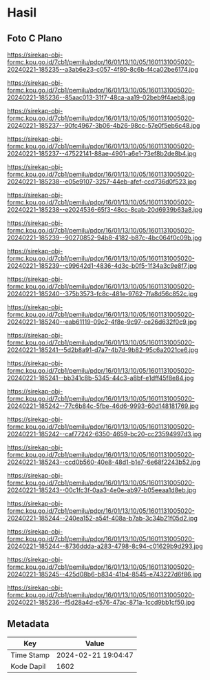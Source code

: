 # Hasil

## Foto C Plano

https://sirekap-obj-formc.kpu.go.id/7cb1/pemilu/pdpr/16/01/13/10/05/1601131005020-20240221-185235--a3ab6e23-c057-4f80-8c6b-f4ca02be6174.jpg

https://sirekap-obj-formc.kpu.go.id/7cb1/pemilu/pdpr/16/01/13/10/05/1601131005020-20240221-185236--85aac013-31f7-48ca-aa19-02beb9f4aeb8.jpg

https://sirekap-obj-formc.kpu.go.id/7cb1/pemilu/pdpr/16/01/13/10/05/1601131005020-20240221-185237--90fc4967-3b06-4b26-98cc-57e0f5eb6c48.jpg

https://sirekap-obj-formc.kpu.go.id/7cb1/pemilu/pdpr/16/01/13/10/05/1601131005020-20240221-185237--47522141-88ae-4901-a6e1-73ef8b2de8b4.jpg

https://sirekap-obj-formc.kpu.go.id/7cb1/pemilu/pdpr/16/01/13/10/05/1601131005020-20240221-185238--e05e9107-3257-44eb-afef-ccd736d0f523.jpg

https://sirekap-obj-formc.kpu.go.id/7cb1/pemilu/pdpr/16/01/13/10/05/1601131005020-20240221-185238--e2024536-65f3-48cc-8cab-20d6939b63a8.jpg

https://sirekap-obj-formc.kpu.go.id/7cb1/pemilu/pdpr/16/01/13/10/05/1601131005020-20240221-185239--90270852-94b8-4182-b87c-4bc064f0c09b.jpg

https://sirekap-obj-formc.kpu.go.id/7cb1/pemilu/pdpr/16/01/13/10/05/1601131005020-20240221-185239--c99642d1-4836-4d3c-b0f5-1f34a3c9e8f7.jpg

https://sirekap-obj-formc.kpu.go.id/7cb1/pemilu/pdpr/16/01/13/10/05/1601131005020-20240221-185240--375b3573-fc8c-481e-9762-7fa8d56c852c.jpg

https://sirekap-obj-formc.kpu.go.id/7cb1/pemilu/pdpr/16/01/13/10/05/1601131005020-20240221-185240--eab61119-09c2-4f8e-9c97-ce26d632f0c9.jpg

https://sirekap-obj-formc.kpu.go.id/7cb1/pemilu/pdpr/16/01/13/10/05/1601131005020-20240221-185241--5d2b8a91-d7a7-4b7d-9b82-95c6a2021ce6.jpg

https://sirekap-obj-formc.kpu.go.id/7cb1/pemilu/pdpr/16/01/13/10/05/1601131005020-20240221-185241--bb341c8b-5345-44c3-a8bf-e1dff45f8e84.jpg

https://sirekap-obj-formc.kpu.go.id/7cb1/pemilu/pdpr/16/01/13/10/05/1601131005020-20240221-185242--77c6b84c-5fbe-46d6-9993-60d148181769.jpg

https://sirekap-obj-formc.kpu.go.id/7cb1/pemilu/pdpr/16/01/13/10/05/1601131005020-20240221-185242--caf77242-6350-4659-bc20-cc23594997d3.jpg

https://sirekap-obj-formc.kpu.go.id/7cb1/pemilu/pdpr/16/01/13/10/05/1601131005020-20240221-185243--ccd0b560-40e8-48d1-b1e7-6e68f2243b52.jpg

https://sirekap-obj-formc.kpu.go.id/7cb1/pemilu/pdpr/16/01/13/10/05/1601131005020-20240221-185243--00c1fc3f-0aa3-4e0e-ab97-b05eeaa1d8eb.jpg

https://sirekap-obj-formc.kpu.go.id/7cb1/pemilu/pdpr/16/01/13/10/05/1601131005020-20240221-185244--240ea152-a54f-408a-b7ab-3c34b21f05d2.jpg

https://sirekap-obj-formc.kpu.go.id/7cb1/pemilu/pdpr/16/01/13/10/05/1601131005020-20240221-185244--8736ddda-a283-4798-8c94-c01629b9d293.jpg

https://sirekap-obj-formc.kpu.go.id/7cb1/pemilu/pdpr/16/01/13/10/05/1601131005020-20240221-185245--425d08b6-b834-41b4-8545-e743227d6f86.jpg

https://sirekap-obj-formc.kpu.go.id/7cb1/pemilu/pdpr/16/01/13/10/05/1601131005020-20240221-185236--f5d28a4d-e576-47ac-871a-1ccd9bb1cf50.jpg


## Metadata

| Key        | Value               |
| ---------- | ------------------- |
| Time Stamp | 2024-02-21 19:04:47 |
| Kode Dapil | 1602                |



